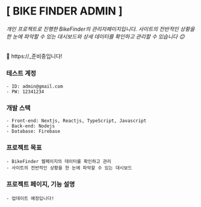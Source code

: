 
# [ BIKE FINDER ADMIN ]

###### 개인 프로젝트로 진행한 BikeFinder의 관리자페이지입니다. 사이트의 전반적인 상황을 한 눈에 파악할 수 있는 대시보드와 상세 데이터를 확인하고 관리할 수 있습니다 😊

🔗 https://_준비중입니다!

### 테스트 계정
    - ID: admin@gmail.com
    - PW: 12341234

### 개발 스택
    - Front-end: Nextjs, Reactjs, TypeScript, Javascript
    - Back-end: Nodejs
    - Database: Firebase

### 프로젝트 목표
    - BikeFinder 웹페이지의 데이터를 확인하고 관리
    - 사이트의 전반적인 상황을 한 눈에 파악할 수 있는 대시보드


### 프로젝트 페이지, 기능 설명
    - 업데이트 예정입니다!

    
